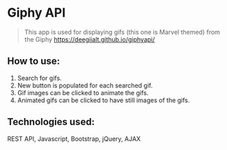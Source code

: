 # Giphy API
>This app is used for displaying gifs (this one is Marvel themed) from the Giphy 
>https://deegiialt.github.io/giphyapi/

## How to use:
1. Search for gifs.
2. New button is populated for each searched gif.
3. Gif images can be clicked to animate the gifs.
4. Animated gifs can be clicked to have still images of the gifs.

## Technologies used:
REST API, Javascript, Bootstrap, jQuery, AJAX
